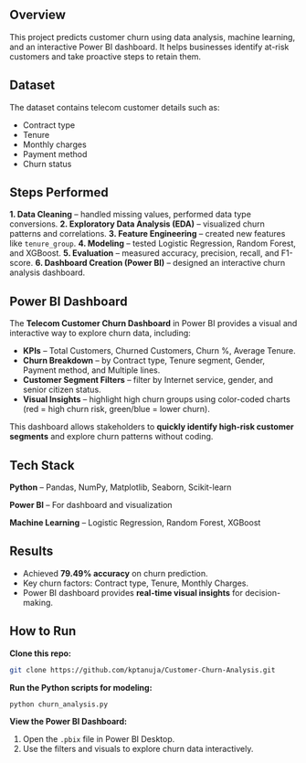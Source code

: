 

## Overview

This project predicts customer churn using data analysis, machine learning, and an interactive Power BI dashboard.
It helps businesses identify at-risk customers and take proactive steps to retain them.

## Dataset

The dataset contains telecom customer details such as:

* Contract type
* Tenure
* Monthly charges
* Payment method
* Churn status


## Steps Performed

**1. Data Cleaning** – handled missing values, performed data type conversions.
**2. Exploratory Data Analysis (EDA)** – visualized churn patterns and correlations.
**3. Feature Engineering** – created new features like `tenure_group`.
**4. Modeling** – tested Logistic Regression, Random Forest, and XGBoost.
**5. Evaluation** – measured accuracy, precision, recall, and F1-score.
**6. Dashboard Creation (Power BI)** – designed an interactive churn analysis dashboard.


## Power BI Dashboard

The **Telecom Customer Churn Dashboard** in Power BI provides a visual and interactive way to explore churn data, including:

* **KPIs** – Total Customers, Churned Customers, Churn %, Average Tenure.
* **Churn Breakdown** – by Contract type, Tenure segment, Gender, Payment method, and Multiple lines.
* **Customer Segment Filters** – filter by Internet service, gender, and senior citizen status.
* **Visual Insights** – highlight high churn groups using color-coded charts (red = high churn risk, green/blue = lower churn).

This dashboard allows stakeholders to **quickly identify high-risk customer segments** and explore churn patterns without coding.


## Tech Stack

**Python** – Pandas, NumPy, Matplotlib, Seaborn, Scikit-learn

**Power BI** – For dashboard and visualization

**Machine Learning** – Logistic Regression, Random Forest, XGBoost


## Results

* Achieved **79.49% accuracy** on churn prediction.
* Key churn factors: Contract type, Tenure, Monthly Charges.
* Power BI dashboard provides **real-time visual insights** for decision-making.


## How to Run

**Clone this repo:**

```bash
git clone https://github.com/kptanuja/Customer-Churn-Analysis.git
```

**Run the Python scripts for modeling:**

```bash
python churn_analysis.py
```

**View the Power BI Dashboard:**

1. Open the `.pbix` file in Power BI Desktop.
2. Use the filters and visuals to explore churn data interactively.


